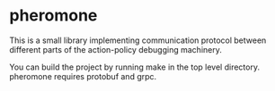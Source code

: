 # pheromone

This is a small library implementing communication protocol between different
parts of the action-policy debugging machinery.

You can build the project by running make in the top level directory.
pheromone requires protobuf and grpc.

